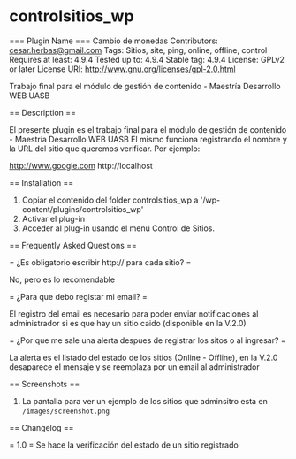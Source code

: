 # controlsitios_wp
=== Plugin Name ===
Cambio de monedas
Contributors: 		cesar.herbas@gmail.com
Tags: 				Sitios, site, ping, online, offline, control
Requires at least: 	4.9.4
Tested up to:  		4.9.4
Stable tag:  		4.9.4
License: 			GPLv2 or later
License URI: 		http://www.gnu.org/licenses/gpl-2.0.html

Trabajo final para el módulo de gestión de contenido - Maestría Desarrollo WEB UASB

== Description ==

El presente plugin es el trabajo final para el módulo de gestión de contenido - Maestría Desarrollo WEB UASB
El mismo funciona registrando el nombre y la URL del sitio que queremos verificar.
Por ejemplo:

http://www.google.com
http://localhost


== Installation ==

1. Copiar el contenido del folder controlsitios_wp a '/wp-content/plugins/controlsitios_wp'
2. Activar el plug-in
3. Acceder al plug-in usando el menú Control de Sitios.


== Frequently Asked Questions ==

= ¿Es obligatorio escribir http:// para cada sitio? =

No, pero es lo recomendable

= ¿Para que debo registar mi email? =

El registro del email es necesario para poder enviar notificaciones al administrador si es que hay un sitio caido (disponible en la V.2.0)

= ¿Por que me sale una alerta despues de registrar los sitos o al ingresar? =

La alerta es el listado del estado de los sitios (Online - Offline), en la V.2.0 desaparece el mensaje y se reemplaza por un email al administrador

== Screenshots ==

1. La pantalla para ver un ejemplo de los sitios que adminsitro esta en `/images/screenshot.png`

== Changelog ==

= 1.0 =
Se hace la verificación del estado de un sitio registrado

